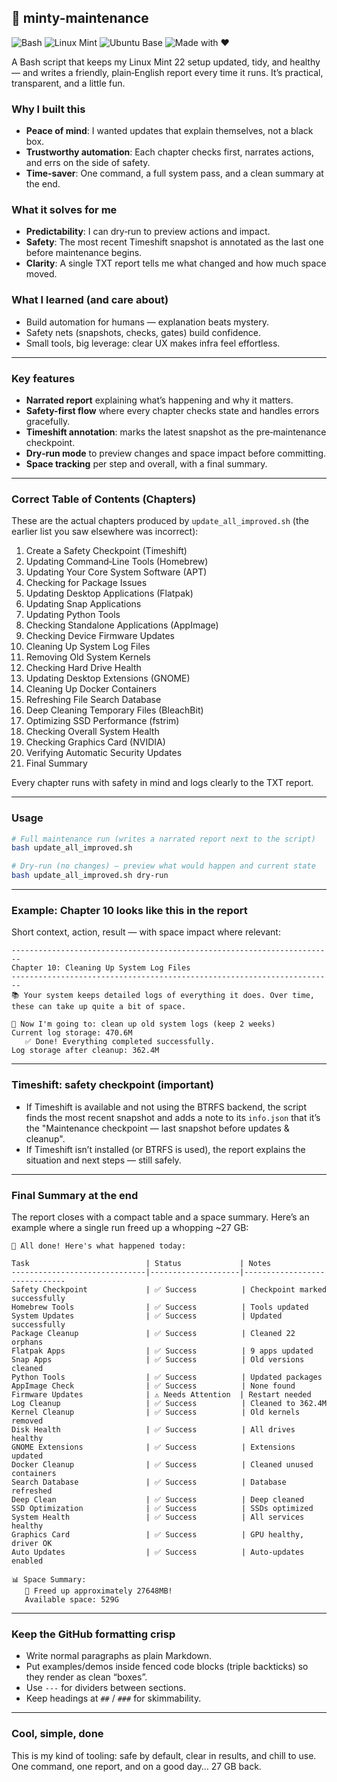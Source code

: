 ## 🍃 minty-maintenance

![Bash](https://img.shields.io/badge/Bash-4EAA25?logo=gnu-bash&logoColor=white)
![Linux Mint](https://img.shields.io/badge/Linux%20Mint-87CF3E?logo=linuxmint&logoColor=white)
![Ubuntu Base](https://img.shields.io/badge/Ubuntu%2024.04%20base-E95420?logo=ubuntu&logoColor=white)
![Made with ❤️](https://img.shields.io/badge/Made%20with-%E2%9D%A4-red)

A Bash script that keeps my Linux Mint 22 setup updated, tidy, and healthy — and writes a friendly, plain‑English report every time it runs. It’s practical, transparent, and a little fun.

### Why I built this
- **Peace of mind**: I wanted updates that explain themselves, not a black box.
- **Trustworthy automation**: Each chapter checks first, narrates actions, and errs on the side of safety.
- **Time-saver**: One command, a full system pass, and a clean summary at the end.

### What it solves for me
- **Predictability**: I can dry‑run to preview actions and impact.
- **Safety**: The most recent Timeshift snapshot is annotated as the last one before maintenance begins.
- **Clarity**: A single TXT report tells me what changed and how much space moved.

### What I learned (and care about)
- Build automation for humans — explanation beats mystery.
- Safety nets (snapshots, checks, gates) build confidence.
- Small tools, big leverage: clear UX makes infra feel effortless.

---

### Key features
- **Narrated report** explaining what’s happening and why it matters.
- **Safety-first flow** where every chapter checks state and handles errors gracefully.
- **Timeshift annotation**: marks the latest snapshot as the pre‑maintenance checkpoint.
- **Dry‑run mode** to preview changes and space impact before committing.
- **Space tracking** per step and overall, with a final summary.

---

### Correct Table of Contents (Chapters)
These are the actual chapters produced by `update_all_improved.sh` (the earlier list you saw elsewhere was incorrect):

1) Create a Safety Checkpoint (Timeshift)
2) Updating Command‑Line Tools (Homebrew)
3) Updating Your Core System Software (APT)
4) Checking for Package Issues
5) Updating Desktop Applications (Flatpak)
6) Updating Snap Applications
7) Updating Python Tools
8) Checking Standalone Applications (AppImage)
9) Checking Device Firmware Updates
10) Cleaning Up System Log Files
11) Removing Old System Kernels
12) Checking Hard Drive Health
13) Updating Desktop Extensions (GNOME)
14) Cleaning Up Docker Containers
15) Refreshing File Search Database
16) Deep Cleaning Temporary Files (BleachBit)
17) Optimizing SSD Performance (fstrim)
18) Checking Overall System Health
19) Checking Graphics Card (NVIDIA)
20) Verifying Automatic Security Updates
21) Final Summary

Every chapter runs with safety in mind and logs clearly to the TXT report.

---

### Usage
```bash
# Full maintenance run (writes a narrated report next to the script)
bash update_all_improved.sh

# Dry‑run (no changes) — preview what would happen and current state
bash update_all_improved.sh dry-run
```

---

### Example: Chapter 10 looks like this in the report
Short context, action, result — with space impact where relevant:

```text
------------------------------------------------------------------------
Chapter 10: Cleaning Up System Log Files
------------------------------------------------------------------------
📚 Your system keeps detailed logs of everything it does. Over time,
these can take up quite a bit of space.

🔧 Now I'm going to: clean up old system logs (keep 2 weeks)
Current log storage: 470.6M
   ✅ Done! Everything completed successfully.
Log storage after cleanup: 362.4M
```

---

### Timeshift: safety checkpoint (important)
- If Timeshift is available and not using the BTRFS backend, the script finds the most recent snapshot and adds a note to its `info.json` that it’s the "Maintenance checkpoint — last snapshot before updates & cleanup".
- If Timeshift isn’t installed (or BTRFS is used), the report explains the situation and next steps — still safely.

---

### Final Summary at the end
The report closes with a compact table and a space summary. Here’s an example where a single run freed up a whopping ~27 GB:

```text
🎉 All done! Here's what happened today:

Task                          | Status             | Notes
------------------------------|--------------------|------------------------------
Safety Checkpoint             | ✅ Success          | Checkpoint marked successfully
Homebrew Tools                | ✅ Success          | Tools updated
System Updates                | ✅ Success          | Updated successfully
Package Cleanup               | ✅ Success          | Cleaned 22 orphans
Flatpak Apps                  | ✅ Success          | 9 apps updated
Snap Apps                     | ✅ Success          | Old versions cleaned
Python Tools                  | ✅ Success          | Updated packages
AppImage Check                | ✅ Success          | None found
Firmware Updates              | ⚠️ Needs Attention  | Restart needed
Log Cleanup                   | ✅ Success          | Cleaned to 362.4M
Kernel Cleanup                | ✅ Success          | Old kernels removed
Disk Health                   | ✅ Success          | All drives healthy
GNOME Extensions              | ✅ Success          | Extensions updated
Docker Cleanup                | ✅ Success          | Cleaned unused containers
Search Database               | ✅ Success          | Database refreshed
Deep Clean                    | ✅ Success          | Deep cleaned
SSD Optimization              | ✅ Success          | SSDs optimized
System Health                 | ✅ Success          | All services healthy
Graphics Card                 | ✅ Success          | GPU healthy, driver OK
Auto Updates                  | ✅ Success          | Auto-updates enabled

📊 Space Summary:
   🎉 Freed up approximately 27648MB!
   Available space: 529G
```

---

### Keep the GitHub formatting crisp
- Write normal paragraphs as plain Markdown.
- Put examples/demos inside fenced code blocks (triple backticks) so they render as clean “boxes”.
- Use `---` for dividers between sections.
- Keep headings at `##` / `###` for skimmability.

---

### Cool, simple, done
This is my kind of tooling: safe by default, clear in results, and chill to use. One command, one report, and on a good day… 27 GB back.
